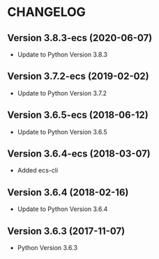# CHANGELOG

## Version 3.8.3-ecs (2020-06-07)
* Update to Python Version 3.8.3

## Version 3.7.2-ecs (2019-02-02)
* Update to Python Version 3.7.2

## Version 3.6.5-ecs (2018-06-12)
* Update to Python Version 3.6.5

## Version 3.6.4-ecs (2018-03-07)
* Added ecs-cli

## Version 3.6.4 (2018-02-16)
* Update to Python Version 3.6.4

## Version 3.6.3 (2017-11-07)
* Python Version 3.6.3
